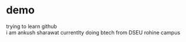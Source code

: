 # demo
trying to learn github<br>
i am ankush sharawat currentlty doing btech from DSEU rohine campus 
